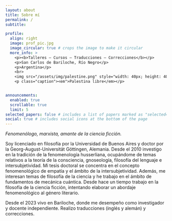 ```yaml
---
layout: about
title: Sobre mí
permalink: /
subtitle:

profile:
  align: right
  image: prof_pic.jpg
  image_circular: true # crops the image to make it circular
  more_info: >
    <p><b>Talleres – Cursos – Traducciones – Correcciones</b></p>
    <p>San Carlos de Bariloche, Río Negro</p>
    <p>Argentina</p>
    <br>
    <img src="/assets/img/palestine.png" style="width: 40px; height: 40px; object-fit: contain;"></img>
    <p class="caption"><em">Palestina libre</em></p>


announcements:
  enabled: true
  scrollable: true
  limit: 5
selected_papers: false # includes a list of papers marked as "selected={true}"
social: true # includes social icons at the bottom of the page
---
```


<i>Fenomenólogo, marxista, amante de la ciencia ficción.</i>

Soy licenciado en filosofía por la Universidad de Buenos Aires y doctor por la Georg-August-Universität Göttingen, Alemania. Desde el 2010 investigo en la tradición de la fenomenología husserliana, ocupándome de temas relativos a la teoría de la consciencia, gnoseología, filosofía del lenguaje e intersubjetividad. Mi tesis doctoral se concentra en el concepto fenomenológico de empatía y el ámbito de la intersubjetividad. Además, me interesan temas de filosofía de la ciencia y he trabajo en el ámbito de fundamentos de mecánica cuántica. Desde hace un tiempo trabajo en la filosofía de la ciencia ficción, intentando elaborar un abordaje fenomenológico al género literario.

Desde el 2023 vivo en Bariloche, donde me desempeño como investigador y docente independiente. Realizo traducciones (inglés y alemán) y correcciones.
